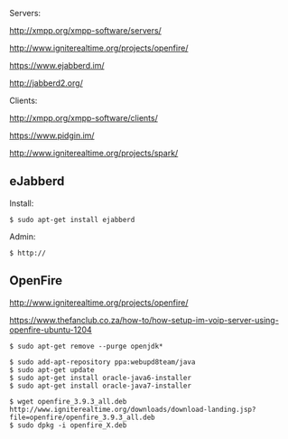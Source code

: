 Servers:

http://xmpp.org/xmpp-software/servers/

http://www.igniterealtime.org/projects/openfire/

https://www.ejabberd.im/

http://jabberd2.org/

Clients:

http://xmpp.org/xmpp-software/clients/

https://www.pidgin.im/

http://www.igniterealtime.org/projects/spark/

## eJabberd

Install:
```
$ sudo apt-get install ejabberd
```
Admin:
```
$ http://
```

## OpenFire

http://www.igniterealtime.org/projects/openfire/

https://www.thefanclub.co.za/how-to/how-setup-im-voip-server-using-openfire-ubuntu-1204

```
$ sudo apt-get remove --purge openjdk*

$ sudo add-apt-repository ppa:webupd8team/java
$ sudo apt-get update
$ sudo apt-get install oracle-java6-installer
$ sudo apt-get install oracle-java7-installer

$ wget openfire_3.9.3_all.deb http://www.igniterealtime.org/downloads/download-landing.jsp?file=openfire/openfire_3.9.3_all.deb
$ sudo dpkg -i openfire_X.deb
```

